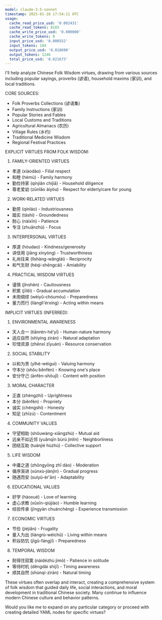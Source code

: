 ```yaml
---
model: claude-3.5-sonnet
timestamp: 2025-01-10 17:54:11 UTC
usage:
  cache_read_price_usd: '0.002431'
  cache_read_tokens: 8103
  cache_write_price_usd: '0.000000'
  cache_write_tokens: 0
  input_price_usd: '0.000552'
  input_tokens: 184
  output_price_usd: '0.018690'
  output_tokens: 1246
  total_price_usd: '0.021673'
---
```


I'll help analyze Chinese Folk Wisdom virtues, drawing from various sources including popular sayings, proverbs (谚语), household maxims (家训), and local traditions.

CORE SOURCES:
- Folk Proverbs Collections (谚语集)
- Family Instructions (家训)
- Popular Stories and Fables
- Local Customs and Traditions
- Agricultural Almanacs (农历)
- Village Rules (乡约)
- Traditional Medicine Wisdom
- Regional Festival Practices

EXPLICIT VIRTUES FROM FOLK WISDOM:

1. FAMILY-ORIENTED VIRTUES
- 孝道 (xiàodào) - Filial respect
- 和睦 (hémù) - Family harmony
- 勤俭持家 (qínjiǎn chíjiā) - Household diligence
- 尊老爱幼 (zūnlǎo àiyòu) - Respect for elderly/care for young

2. WORK-RELATED VIRTUES
- 勤劳 (qínláo) - Industriousness
- 踏实 (tāshi) - Groundedness
- 耐心 (nàixīn) - Patience
- 专注 (zhuānzhù) - Focus

3. INTERPERSONAL VIRTUES
- 厚道 (hòudao) - Kindness/generosity
- 讲信用 (jiǎng xìnyòng) - Trustworthiness
- 礼尚往来 (lǐshàng-wǎnglái) - Reciprocity
- 和气生财 (héqì-shēngcái) - Amiability

4. PRACTICAL WISDOM VIRTUES
- 谨慎 (jǐnshèn) - Cautiousness
- 积累 (jīlěi) - Gradual accumulation
- 未雨绸缪 (wèiyǔ-chóumóu) - Preparedness
- 量力而行 (liànglì'érxíng) - Acting within means

IMPLICIT VIRTUES (INFERRED):

1. ENVIRONMENTAL AWARENESS
- 天人合一 (tiānrén-hé'yī) - Human-nature harmony
- 适应自然 (shìyìng zìrán) - Natural adaptation
- 珍惜资源 (zhēnxī zīyuán) - Resource conservation

2. SOCIAL STABILITY
- 以和为贵 (yǐhé-wéiguì) - Valuing harmony
- 守本分 (shǒu běnfèn) - Knowing one's place
- 安分守己 (ānfèn-shǒujǐ) - Content with position

3. MORAL CHARACTER
- 正直 (zhèngzhí) - Uprightness
- 本分 (běnfèn) - Propriety
- 诚实 (chéngshí) - Honesty
- 知足 (zhīzú) - Contentment

4. COMMUNITY VALUES
- 守望相助 (shǒuwàng-xiāngzhù) - Mutual aid
- 远亲不如近邻 (yuǎnqīn bùrú jìnlín) - Neighborliness
- 团结互助 (tuánjié hùzhù) - Collective support

5. LIFE WISDOM
- 中庸之道 (zhōngyōng zhī dào) - Moderation
- 循序渐进 (xúnxù-jiànjìn) - Gradual progress
- 随遇而安 (suíyù-ér'ān) - Adaptability

6. EDUCATIONAL VALUES
- 好学 (hàoxué) - Love of learning
- 虚心求教 (xūxīn-qiújiào) - Humble learning
- 经验传承 (jīngyàn chuánchéng) - Experience transmission

7. ECONOMIC VIRTUES
- 节俭 (jiéjiǎn) - Frugality
- 量入为出 (liàngrù-wéichū) - Living within means
- 积谷防饥 (jīgǔ-fángjī) - Preparedness

8. TEMPORAL WISDOM
- 耐得住寂寞 (nàidézhù jìmò) - Patience in solitude
- 等待时机 (děngdài shíjī) - Timing awareness
- 顺其自然 (shùnqí-zìrán) - Natural timing

These virtues often overlap and interact, creating a comprehensive system of folk wisdom that guided daily life, social interactions, and moral development in traditional Chinese society. Many continue to influence modern Chinese culture and behavior patterns.

Would you like me to expand on any particular category or proceed with creating detailed YAML nodes for specific virtues?